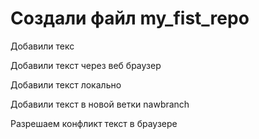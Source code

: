﻿# Создали файл my_fist_repo

Добавили текс

Добавили текст через веб браузер

Добавили текст локально

Добавили текст в новой ветки nawbranch

Разрешаем конфликт текст в браузере
